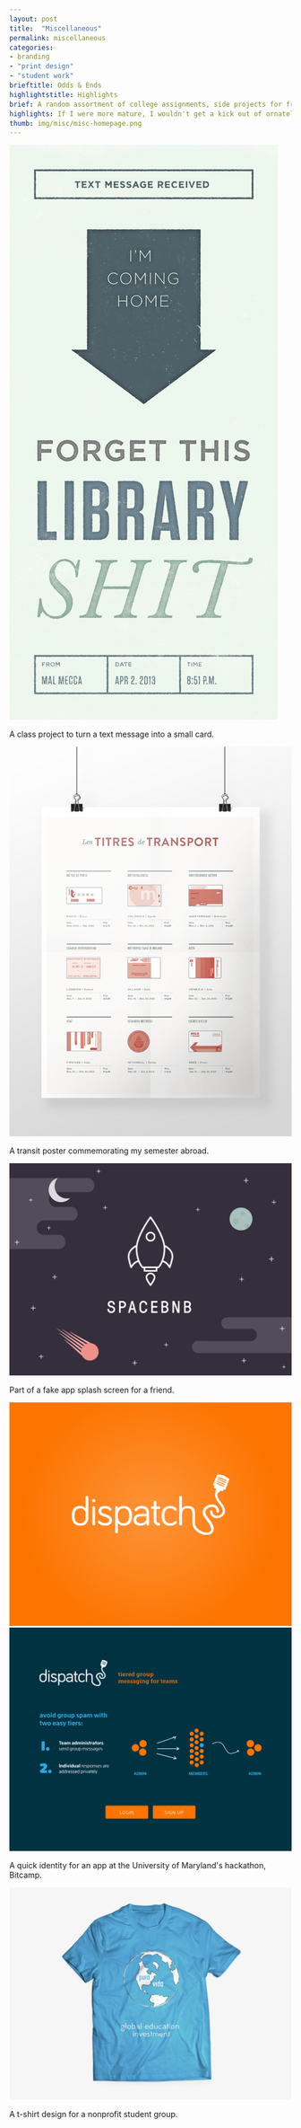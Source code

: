 ```yaml
---
layout: post
title:  "Miscellaneous"
permalink: miscellaneous
categories:
- branding
- "print design"
- "student work"
brieftitle: Odds & Ends
highlightstitle: Highlights
brief: A random assortment of college assignments, side projects for friends and hackathon hacks from back in the day.
highlights: If I were more mature, I wouldn't get a kick out of ornately typesetting a curse word in a class project. But I'm not. Shit.
thumb: img/misc/misc-homepage.png
---
```


<div class="margin-bottom">
  <div class="border"><img src="/img/misc/text-message.png"></div>
  <p class="caption">A class project to turn a text message into a small card.</p>
</div>

<div class="margin-bottom">
  <div class="border"><img src="/img/misc/transit.png"></div>
  <p class="caption">A transit poster commemorating my semester abroad.</p>
</div>

<div class="margin-bottom">
  <div class="border"><img src="/img/misc/spacebnb.png"></div>
  <p class="caption">Part of a fake app splash screen for a friend.</p>
</div>

<div class="margin-bottom">
  <div class="flexbox border">
    <div class="half-img">
      <img class="margin-image-mobile" src="/img/misc/dispatch1.png">
    </div>
    <div class="half-img">
      <img src="/img/misc/dispatch2.png">
    </div>
  </div>
  <p class="caption">A quick identity for an app at the University of Maryland's hackathon, Bitcamp.</p>
</div>

<div class="flush--bottom">
  <div class="border">
    <img src="/img/misc/gei.png">
  </div>
  <p class="caption flush--bottom">A t-shirt design for a nonprofit student group.</p>
</div>

